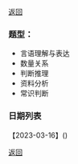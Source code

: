 [返回](../../index.md)

### 题型：

- 言语理解与表达
- 数量关系
- 判断推理
- 资料分析
- 常识判断

### 日期列表

【2023-03-16】()

[返回](../../index.md)
